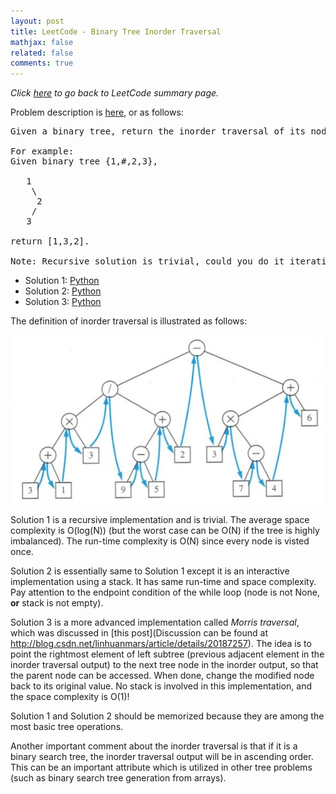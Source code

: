 ```yaml
---
layout: post
title: LeetCode - Binary Tree Inorder Traversal 
mathjax: false
related: false
comments: true
---
```


_Click [here](./index.html) to go back to LeetCode summary page._

Problem description is [here](https://oj.leetcode.com/problems/binary-tree-inorder-traversal/), or as follows: 

<pre>
Given a binary tree, return the inorder traversal of its nodes' values.

For example:
Given binary tree {1,#,2,3},

   1
    \
     2
    /
   3

return [1,3,2].

Note: Recursive solution is trivial, could you do it iteratively?
</pre>

* Solution 1: [Python](https://github.com/lijunhw/leetcode_practice/blob/master/binary_tree_inorder_traversal_medium/Solution1.py)
* Solution 2: [Python](https://github.com/lijunhw/leetcode_practice/blob/master/binary_tree_inorder_traversal_medium/Solution2.py)
* Solution 3: [Python](https://github.com/lijunhw/leetcode_practice/blob/master/binary_tree_inorder_traversal_medium/Solution3.py)

The definition of inorder traversal is illustrated as follows: 

![inorder traversal illustration](../../assets/files/wiki/img28_inorder_traversal_illustration.jpg)

Solution 1 is a recursive implementation and is trivial. The average space complexity is O(log(N)) (but the worst case can be O(N) if the tree is highly imbalanced). The run-time complexity is O(N) since every node is visted once. 

Solution 2 is essentially same to Solution 1 except it is an interactive implementation using a stack. It has same run-time and space complexity. Pay attention to the endpoint condition of the while loop (node is not None, __or__ stack is not empty). 

Solution 3 is a more advanced implementation called _Morris traversal_, which was discussed in [this post](Discussion can be found at http://blog.csdn.net/linhuanmars/article/details/20187257). The idea is to point the rightmost element of left subtree (previous adjacent element in the inorder traversal output) to the next tree node in the inorder output, so that the parent node can be accessed. When done, change the modified node back to its original value. No stack is involved in this implementation, and the space complexity is O(1)!

Solution 1 and Solution 2 should be memorized because they are among the most basic tree operations. 

Another important comment about the inorder traversal is that if it is a binary search tree, the inorder traversal output will be in ascending order. This can be an important attribute which is utilized in other tree problems (such as binary search tree generation from arrays). 

